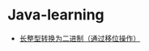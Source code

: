 # Java-learning
* [长整型转换为二进制（通过移位操作）](https://github.com/tangxim/Java-learning/blob/master/LongToBinary.java "LongToBinary.java")
